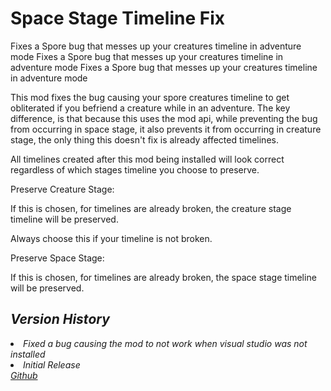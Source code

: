 # Space Stage Timeline Fix
<link-summary>Fixes a Spore bug that messes up your creatures timeline in adventure mode</link-summary>
<web-summary>Fixes a Spore bug that messes up your creatures timeline in adventure mode</web-summary>
<card-summary>Fixes a Spore bug that messes up your creatures timeline in adventure mode</card-summary>

<include from="Snippets.topic" element-id="requires-mod-api"/>

This mod fixes the bug causing your spore creatures timeline to get obliterated if you befriend a creature while in an adventure.
The key difference, is that because this uses the mod api, while preventing the bug from occurring in space stage, it also prevents it from occurring in creature stage, the only thing this doesn't fix is already affected timelines.

All timelines created after this mod being installed will look correct regardless of which stages timeline you choose to preserve.

<procedure title="Mod Options" type="choices">
    <step>
        <emphasis>Preserve Creature Stage:</emphasis>
        <p>
        If this is chosen, for timelines are already broken, the creature stage timeline will be preserved.
        </p>
        <p>
        Always choose this if your timeline is not broken.
        </p>
    </step>
    <step>
        <emphasis>Preserve Space Stage:</emphasis>
        <p>
        If this is chosen, for timelines are already broken, the space stage timeline will be preserved.
        </p>
    </step>
</procedure>

<include from="Snippets.topic" element-id="mod-download-save-dependency"/>
<var name="download" value="https://github.com/Zarklord/SpaceStageTimelineFix/releases/download/v1.0.1/SpaceStageTimelineFixv1.0.1.sporemod"/>
<var name="issue" value="https://github.com/Zarklord/SpaceStageTimelineFix/issues"/>

## Version History
<deflist collapsible="true" default-state="collapsed">
    <def title="v1.0.1" default-state="expanded">
        <list>
            <li>Fixed a bug causing the mod to not work when visual studio was not installed</li>
        </list>
    </def>
    <def title="v1.0.0">
        <list>
            <li>Initial Release</li>
        </list>
    </def>
</deflist>

<seealso style="cards">
    <category ref="external">
        <a href="https://github.com/Zarklord/SpaceStageTimelineFix" summary="Source Code and Package Sources">Github</a>
    </category>
</seealso>
